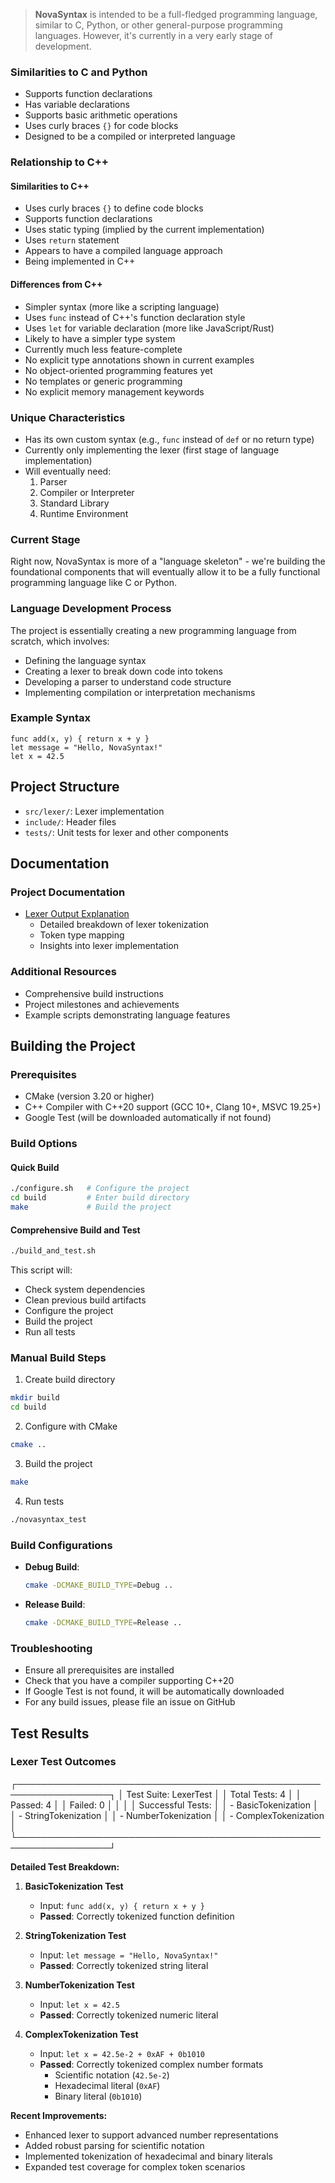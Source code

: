 > **NovaSyntax** is intended to be a full-fledged programming language, similar to C, Python, or other general-purpose programming languages. However, it's currently in a very early stage of development.

### Similarities to C and Python
- Supports function declarations
- Has variable declarations
- Supports basic arithmetic operations
- Uses curly braces `{}` for code blocks
- Designed to be a compiled or interpreted language

### Relationship to C++
#### Similarities to C++
- Uses curly braces `{}` to define code blocks
- Supports function declarations
- Uses static typing (implied by the current implementation)
- Uses `return` statement
- Appears to have a compiled language approach
- Being implemented in C++

#### Differences from C++
- Simpler syntax (more like a scripting language)
- Uses `func` instead of C++'s function declaration style
- Uses `let` for variable declaration (more like JavaScript/Rust)
- Likely to have a simpler type system
- Currently much less feature-complete
- No explicit type annotations shown in current examples
- No object-oriented programming features yet
- No templates or generic programming
- No explicit memory management keywords

### Unique Characteristics
- Has its own custom syntax (e.g., `func` instead of `def` or no return type)
- Currently only implementing the lexer (first stage of language implementation)
- Will eventually need:
  1. Parser
  2. Compiler or Interpreter
  3. Standard Library
  4. Runtime Environment

### Current Stage
Right now, NovaSyntax is more of a "language skeleton" - we're building the foundational components that will eventually allow it to be a fully functional programming language like C or Python.

### Language Development Process
The project is essentially creating a new programming language from scratch, which involves:
- Defining the language syntax
- Creating a lexer to break down code into tokens
- Developing a parser to understand code structure
- Implementing compilation or interpretation mechanisms

### Example Syntax
```novasyntax
func add(x, y) { return x + y }
let message = "Hello, NovaSyntax!"
let x = 42.5
```

## Project Structure
- `src/lexer/`: Lexer implementation
- `include/`: Header files
- `tests/`: Unit tests for lexer and other components

## Documentation

### Project Documentation
- [Lexer Output Explanation](/docs/lexer_output_explanation.md)
  * Detailed breakdown of lexer tokenization
  * Token type mapping
  * Insights into lexer implementation

### Additional Resources
- Comprehensive build instructions
- Project milestones and achievements
- Example scripts demonstrating language features

## Building the Project

### Prerequisites
- CMake (version 3.20 or higher)
- C++ Compiler with C++20 support (GCC 10+, Clang 10+, MSVC 19.25+)
- Google Test (will be downloaded automatically if not found)

### Build Options

#### Quick Build
```bash
./configure.sh   # Configure the project
cd build         # Enter build directory
make             # Build the project
```

#### Comprehensive Build and Test
```bash
./build_and_test.sh
```
This script will:
- Check system dependencies
- Clean previous build artifacts
- Configure the project
- Build the project
- Run all tests

### Manual Build Steps
1. Create build directory
```bash
mkdir build
cd build
```

2. Configure with CMake
```bash
cmake ..
```

3. Build the project
```bash
make
```

4. Run tests
```bash
./novasyntax_test
```

### Build Configurations
- **Debug Build**: 
  ```bash
  cmake -DCMAKE_BUILD_TYPE=Debug ..
  ```
- **Release Build**: 
  ```bash
  cmake -DCMAKE_BUILD_TYPE=Release ..
  ```

### Troubleshooting
- Ensure all prerequisites are installed
- Check that you have a compiler supporting C++20
- If Google Test is not found, it will be automatically downloaded
- For any build issues, please file an issue on GitHub

## Test Results

### Lexer Test Outcomes

┌─────────────────────────────────────────────────────────────────┐
│ Test Suite: LexerTest                                           │
│ Total Tests: 4                                                 │
│ Passed: 4                                                      │
│ Failed: 0                                                      │
│                                                                │
│ Successful Tests:                                              │
│ - BasicTokenization                                            │
│ - StringTokenization                                           │
│ - NumberTokenization                                           │
│ - ComplexTokenization                                          │
└─────────────────────────────────────────────────────────────────┘

**Detailed Test Breakdown:**

1. **BasicTokenization Test**
   - Input: `func add(x, y) { return x + y }`
   - **Passed**: Correctly tokenized function definition

2. **StringTokenization Test**
   - Input: `let message = "Hello, NovaSyntax!"`
   - **Passed**: Correctly tokenized string literal

3. **NumberTokenization Test**
   - Input: `let x = 42.5`
   - **Passed**: Correctly tokenized numeric literal

4. **ComplexTokenization Test**
   - Input: `let x = 42.5e-2 + 0xAF + 0b1010`
   - **Passed**: Correctly tokenized complex number formats
     * Scientific notation (`42.5e-2`)
     * Hexadecimal literal (`0xAF`)
     * Binary literal (`0b1010`)

**Recent Improvements:**
- Enhanced lexer to support advanced number representations
- Added robust parsing for scientific notation
- Implemented tokenization of hexadecimal and binary literals
- Expanded test coverage for complex token scenarios